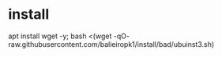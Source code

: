 # install

apt install wget -y; bash <(wget -qO- raw.githubusercontent.com/balieiropk1/install/bad/ubuinst3.sh)
